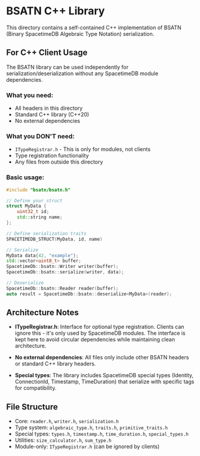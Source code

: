 # BSATN C++ Library

This directory contains a self-contained C++ implementation of BSATN (Binary SpacetimeDB Algebraic Type Notation) serialization.

## For C++ Client Usage

The BSATN library can be used independently for serialization/deserialization without any SpacetimeDB module dependencies. 

### What you need:
- All headers in this directory
- Standard C++ library (C++20)
- No external dependencies

### What you DON'T need:
- `ITypeRegistrar.h` - This is only for modules, not clients
- Type registration functionality
- Any files from outside this directory

### Basic usage:

```cpp
#include "bsatn/bsatn.h"

// Define your struct
struct MyData {
    uint32_t id;
    std::string name;
};

// Define serialization traits
SPACETIMEDB_STRUCT(MyData, id, name)

// Serialize
MyData data{42, "example"};
std::vector<uint8_t> buffer;
SpacetimeDb::bsatn::Writer writer(buffer);
SpacetimeDb::bsatn::serialize(writer, data);

// Deserialize
SpacetimeDb::bsatn::Reader reader(buffer);
auto result = SpacetimeDb::bsatn::deserialize<MyData>(reader);
```

## Architecture Notes

- **ITypeRegistrar.h**: Interface for optional type registration. Clients can ignore this - it's only used by SpacetimeDB modules. The interface is kept here to avoid circular dependencies while maintaining clean architecture.

- **No external dependencies**: All files only include other BSATN headers or standard C++ library headers.

- **Special types**: The library includes SpacetimeDB special types (Identity, ConnectionId, Timestamp, TimeDuration) that serialize with specific tags for compatibility.

## File Structure

- Core: `reader.h`, `writer.h`, `serialization.h`
- Type system: `algebraic_type.h`, `traits.h`, `primitive_traits.h`
- Special types: `types.h`, `timestamp.h`, `time_duration.h`, `special_types.h`
- Utilities: `size_calculator.h`, `sum_type.h`
- Module-only: `ITypeRegistrar.h` (can be ignored by clients)